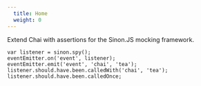 ```yaml
---
  title: Home
  weight: 0
---
```


Extend Chai with assertions for the Sinon.JS mocking framework.

    var listener = sinon.spy();
    eventEmitter.on('event', listener);
    eventEmitter.emit('event', 'chai', 'tea');
    listener.should.have.been.calledWith('chai', 'tea');
    listener.should.have.been.calledOnce;
